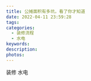 ```yaml
---
title: 公摊面积有多坑，看了你才知道
date: 2022-04-11 23:59:28
tags:
categories:
  - 装修流程
  - 水电
keywords:
description:
photos:
---
```



装修
水电
